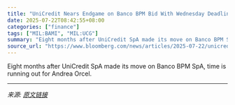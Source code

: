 ```yaml
---
title: "UniCredit Nears Endgame on Banco BPM Bid With Wednesday Deadline"
date: 2025-07-22T08:42:55+08:00
categories: ["finance"]
tags: ["MIL:BAMI", "MIL:UCG"]
summary: "Eight months after UniCredit SpA made its move on Banco BPM SpA, time is running out for Andrea Orcel."
source_url: "https://www.bloomberg.com/news/articles/2025-07-22/unicredit-nears-endgame-on-banco-bpm-bid-with-wednesday-deadline"
---
```


Eight months after UniCredit SpA made its move on Banco BPM SpA, time is running out for Andrea Orcel.

---

*来源: [原文链接](https://www.bloomberg.com/news/articles/2025-07-22/unicredit-nears-endgame-on-banco-bpm-bid-with-wednesday-deadline)*
